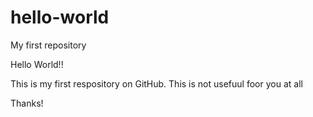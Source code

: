 # hello-world
My first repository

Hello World!! 

This is my first respository on GitHub. This is not usefuul foor you at all

Thanks!
